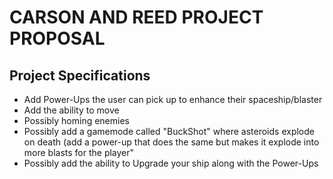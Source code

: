 # CARSON AND REED PROJECT PROPOSAL

## Project Specifications
- Add Power-Ups the user can pick up to enhance their spaceship/blaster
- Add the ability to move
- Possibly homing enemies
- Possibly add a gamemode called "BuckShot" where asteroids explode on death (add a power-up that does the same but makes it explode into more blasts for the player"
- Possibly add the ability to Upgrade your ship along with the Power-Ups
